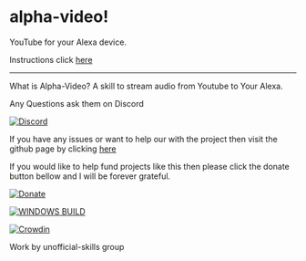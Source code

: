 # alpha-video!
YouTube for your Alexa device.


Instructions click [here](https://alpha-video.andrewstech.me/)

--------------------------------------------------------------------------

What is Alpha-Video? A skill to stream audio from Youtube to Your Alexa.

Any Questions ask them on Discord

[![Discord](https://img.shields.io/discord/735427271267188758)](https://discord.me/andrewstech-discord)

If you have any issues or want to help our with the project then visit the github page by clicking [here](https://github.com/unofficial-skills/alpha-video)

If you would like to help fund projects like this then please click the donate button bellow and I will be forever grateful.

[![Donate](https://img.shields.io/badge/Donate-PayPal-green.svg)](http://paypal.me/andrewstechyoutube)

[![WINDOWS BUILD](https://github.com/unofficial-skills/alpha-video/actions/workflows/windows.yml/badge.svg)](https://github.com/unofficial-skills/alpha-video/actions/workflows/windows.yml)

[![Crowdin](https://badges.crowdin.net/alpha-video/localized.svg)](https://translate.andrewstech.me)

Work by unofficial-skills group
